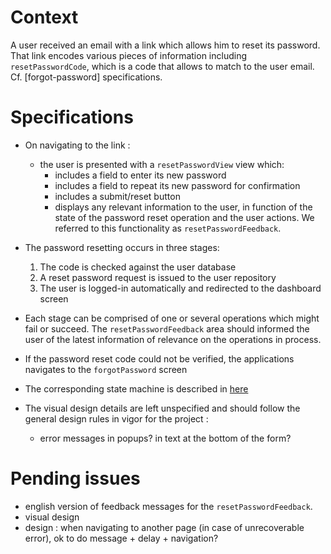 # Context
A user received an email with a link which allows him to reset its password. That link encodes various pieces of information including `resetPasswordCode`, which is a code that allows to match to the user email. Cf. [forgot-password] specifications.

# Specifications
- On navigating to the link :
  - the user is presented with a `resetPasswordView` view which:
    - includes a field to enter its new password
    - includes a field to repeat its new password for confirmation
    - includes a submit/reset button
    - displays any relevant information to the user, in function of the state of the password reset operation and the user actions. We referred to this functionality as `resetPasswordFeedback`.

- The password resetting occurs in three stages:
  1. The code is checked against the user database
  2. A reset password request is issued to the user repository
  3. The user is logged-in automatically and redirected to the dashboard screen

- Each stage can be comprised of one or several operations which might fail or succeed. The `resetPasswordFeedback` area should informed the user of the latest information of relevance on the operations in process.

- If the password reset code could not be verified, the applications 
navigates to the `forgotPassword` screen

- The corresponding state machine is described in [here](./reset-password-fsm-detailed.pdf)

- The visual design details are left unspecified and should follow the general design rules in vigor for the project :
  - error messages in popups? in text at the bottom of the form?

# Pending issues
- english version of feedback messages for the `resetPasswordFeedback`.
- visual design
- design : when navigating to another page (in case of unrecoverable error), 
ok to do message + delay + navigation?

